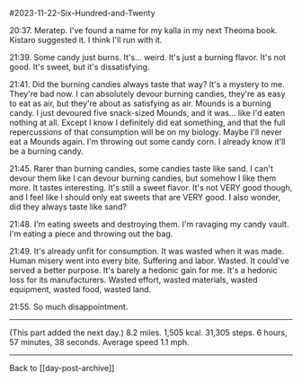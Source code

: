 #2023-11-22-Six-Hundred-and-Twenty

20:37.  Meratep.  I've found a name for my kalla in my next Theoma book.  Kistaro suggested it.  I think I'll run with it.

21:39.  Some candy just burns.  It's... weird.  It's just a burning flavor.  It's not good.  It's sweet, but it's dissatisfying.

21:41.  Did the burning candies always taste that way?  It's a mystery to me.  They're bad now.  I can absolutely devour burning candies, they're as easy to eat as air, but they're about as satisfying as air.  Mounds is a burning candy.  I just devoured five snack-sized Mounds, and it was...  like I'd eaten nothing at all.  Except I know I definitely did eat something, and that the full repercussions of that consumption will be on my biology.  Maybe I'll never eat a Mounds again.  I'm throwing out some candy corn.  I already know it'll be a burning candy.

21:45.  Rarer than burning candies, some candies taste like sand.  I can't devour them like I can devour burning candies, but somehow I like them more.  It tastes interesting.  It's still a sweet flavor.  It's not VERY good though, and I feel like I should only eat sweets that are VERY good.  I also wonder, did they always taste like sand?

21:48.  I'm eating sweets and destroying them.  I'm ravaging my candy vault.  I'm eating a piece and throwing out the bag.

21:49.  It's already unfit for consumption.  It was wasted when it was made.  Human misery went into every bite.  Suffering and labor.  Wasted.  It could've served a better purpose.  It's barely a hedonic gain for me.  It's a hedonic loss for its manufacturers.  Wasted effort, wasted materials, wasted equipment, wasted food, wasted land.

21:55.  So much disappointment.

---
(This part added the next day.)  8.2 miles.  1,505 kcal.  31,305 steps.  6 hours, 57 minutes, 38 seconds.  Average speed 1.1 mph.

---
Back to [[day-post-archive]]